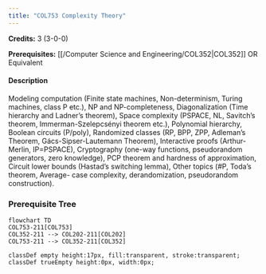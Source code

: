 ```yaml
---
title: "COL753 Complexity Theory"
---
```

**Credits:** 3 (3-0-0)

**Prerequisites:** [[/Computer Science and Engineering/COL352|COL352]] OR Equivalent

#### Description
Modeling computation (Finite state machines, Non-determinism, Turing machines, class P etc.), NP and NP-completeness, Diagonalization (Time hierarchy and Ladner’s theorem), Space complexity (PSPACE, NL, Savitch’s theorem, Immerman-Szelepcsényi theorem etc.), Polynomial hierarchy, Boolean circuits (P/poly), Randomized classes (RP, BPP, ZPP, Adleman’s Theorem, Gács-Sipser-Lautemann Theorem), Interactive proofs (Arthur-Merlin, IP=PSPACE), Cryptography (one-way functions, pseudorandom generators, zero knowledge), PCP theorem and hardness of approximation, Circuit lower bounds (Hastad’s switching lemma), Other topics (#P, Toda’s theorem, Average- case complexity, derandomization, pseudorandom construction).

### Prerequisite Tree

```mermaid
flowchart TD
COL753-211[COL753]
COL352-211 --> COL202-211[COL202]
COL753-211 --> COL352-211[COL352]

classDef empty height:17px, fill:transparent, stroke:transparent;
classDef trueEmpty height:0px, width:0px;
```